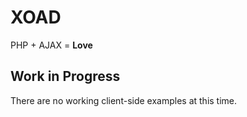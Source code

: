 XOAD
====

PHP + AJAX = **Love**

Work in Progress
----------------

There are no working client-side examples at this time.
